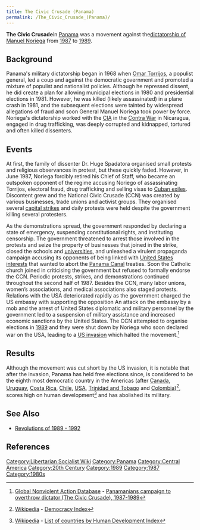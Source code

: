 ```yaml
---
title: The Civic Crusade (Panama)
permalink: /The_Civic_Crusade_(Panama)/
---
```


**The Civic Crusade**in [Panama](Panama "wikilink") was a movement
against the[dictatorship of Manuel
Noriega](Noriega_Dictatorship "wikilink") from
[1987](Timeline_of_Libertarian_Socialism_in_Central_America "wikilink")
to [1989](Revolutions_of_1989_-_1992 "wikilink").

## Background

Panama's military dictatorship began in 1968 when [Omar
Torrijos](Torrijos_Dictatorship "wikilink"), a populist general, led a
coup and against the democratic government and promoted a mixture of
populist and nationalist policies. Although he repressed dissent, he did
create a plan for allowing municipal elections in 1980 and presidential
elections in 1981. However, he was killed (likely assassinated) in a
plane crash in 1981, and the subsequent elections were tainted by
widespread allegations of fraud and soon General Manuel Noriega took
power by force. Noriega's dictatorship worked with the
[CIA](CIA "wikilink") in the [Contra
War](Contra_War_(Nicaragua) "wikilink") in Nicaragua, engaged in drug
trafficking, was deeply corrupted and kidnapped, tortured and often
killed dissenters.

## Events

At first, the family of dissenter Dr. Huge Spadatora organised small
protests and religious observances in protest, but these quickly faded.
However, in June 1987, Noriega forcibly retired his Chief of Staff, who
became an outspoken opponent of the regime accusing Noriego of
assassinating Torrijos, electoral fraud, drug trafficking and selling
visas to [Cuban exiles](Cuban_Exiles "wikilink"). Discontent grew and
the National Civic Crusade (CCN) was created by various businesses,
trade unions and activist groups. They organised several [capital
strikes](Capital_Strike "wikilink") and daily protests were held despite
the government killing several protesters.

As the demonstrations spread, the government responded by declaring a
state of emergency, suspending constitutional rights, and instituting
censorship. The government threatened to arrest those involved in the
protests and seize the property of businesses that joined in the strike,
closed the schools and [universities](University "wikilink"), and
unleashed a virulent propaganda campaign accusing its opponents of being
linked with [United States
interests](Timeline_of_US_Imperialism "wikilink") that wanted to abort
the [Panama Canal](Panama_Canal "wikilink") treaties. Soon the Catholic
church joined in criticising the government but refused to formally
endorse the CCN. Periodic protests, strikes, and demonstrations
continued throughout the second half of 1987. Besides the CCN, many
labor unions, women’s associations, and medical associations also staged
protests. Relations with the USA deteriorated rapidly as the government
charged the US embassy with supporting the opposition An attack on the
embassy by a mob and the arrest of United States diplomatic and military
personnel by the government led to a suspension of military assistance
and increased economic sanctions by the United States. The CCN attempted
to organise elections in [1989](Revolutions_of_1989_-_1992 "wikilink")
and they were shut down by Noriega who soon declared war on the USA,
leading to a [US invasion](US_Invasion_of_Panama_(1989) "wikilink")
which halted the movement.[^1]

## Results

Although the movement was cut short by the US invasion, it is notable
that after the invasion, Panama has held free elections since, is
considered to be the eighth most democratic country in the Americas
(after [Canada](Canada "wikilink"), [Uruguay](Uruguay "wikilink"),
[Costa Rica](Costa_Rica "wikilink"), [Chile](Chile "wikilink"),
[USA](United_States_of_America "wikilink"), [Trinidad and
Tobago](Trinidad_and_Tobago "wikilink") and
[Colombia](Colombia "wikilink"))[^2], scores high on human
development[^3] and has abolished its military.

## See Also

- [Revolutions of 1989 - 1992](Revolutions_of_1989_-_1992 "wikilink")

## References

<references />

[Category:Libertarian Socialist
Wiki](Category:Libertarian_Socialist_Wiki "wikilink")
[Category:Panama](Category:Panama "wikilink") [Category:Central
America](Category:Central_America "wikilink") [Category:20th
Century](Category:20th_Century "wikilink")
[Category:1989](Category:1989 "wikilink")
[Category:1987](Category:1987 "wikilink")
[Category:1980s](Category:1980s "wikilink")

[^1]: [Global Nonviolent Action
    Database](Global_Nonviolent_Action_Database "wikilink") -
    [Panamanians campaign to overthrow dictator (The Civic Crusade),
    1987-1989](https://nvdatabase.swarthmore.edu/content/panamanians-campaign-overthrow-dictator-civic-crusade-1987-1989)

[^2]: [Wikipedia](Wikipedia "wikilink") - [Democracy
    Index](https://en.wikipedia.org/wiki/Democracy_Index)

[^3]: [Wikipedia](Wikipedia "wikilink") - [List of countries by Human
    Development
    Index](https://en.wikipedia.org/wiki/List_of_countries_by_Human_Development_Index)